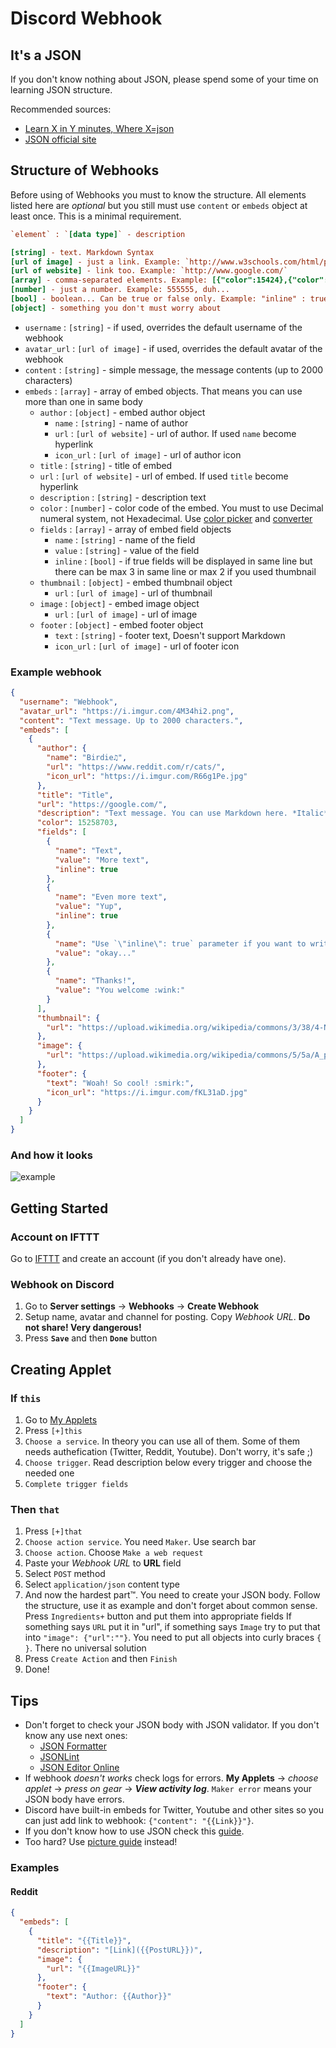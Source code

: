 # Discord Webhook

## It's a JSON

If you don't know nothing about JSON, please spend some of your time on learning JSON structure.

Recommended sources:

* [Learn X in Y minutes, Where X=json](https://learnxinyminutes.com/docs/json/)
* [JSON official site](http://json.org/)

## Structure of Webhooks

Before using of Webhooks you must to know the structure. All elements listed here are *optional* but you still must use `content` or `embeds` object at least once. This is a minimal requirement.

```ini
`element` : `[data type]` - description

[string] - text. Markdown Syntax
[url of image] - just a link. Example: `http://www.w3schools.com/html/pic_mountain.jpg`
[url of website] - link too. Example: `http://www.google.com/`
[array] - comma-separated elements. Example: [{"color":15424},{"color":56133}]
[number] - just a number. Example: 555555, duh...
[bool] - boolean... Can be true or false only. Example: "inline" : true
[object] - something you don't must worry about
```

* `username` : `[string]` - if used, overrides the default username of the webhook
* `avatar_url` : `[url of image]` - if used, overrides the default avatar of the webhook
* `content` : `[string]` - simple message, the message contents (up to 2000 characters)
* `embeds` : `[array]` - array of embed objects. That means you can use more than one in same body
  * `author` : `[object]` - embed author object
    * `name` : `[string]` - name of author
    * `url` : `[url of website]` - url of author. If used `name` become hyperlink
    * `icon_url` : `[url of image]` - url of author icon
  * `title` : `[string]` - title of embed
  * `url` : `[url of website]` - url of embed. If used `title` become hyperlink
  * `description` : `[string]` - description text
  * `color` : `[number]` - color code of the embed. You must to use Decimal numeral system, not Hexadecimal. Use [color picker](http://htmlcolorcodes.com/color-picker/) and [converter](http://www.binaryhexconverter.com/hex-to-decimal-converter)
  * `fields` : `[array]` - array of embed field objects
    * `name` : `[string]` - name of the field
    * `value` : `[string]` - value of the field
    * `inline` : `[bool]` - if true fields will be displayed in same line but there can be max 3 in same line or max 2 if you used thumbnail
  * `thumbnail` : `[object]` - embed thumbnail object
    * `url` : `[url of image]` - url of thumbnail
  * `image` : `[object]` - embed image object
    * `url` : `[url of image]` - url of image
  * `footer` : `[object]` - embed footer object
    * `text` : `[string]` - footer text, Doesn't support Markdown
    * `icon_url` : `[url of image]` - url of footer icon

### Example webhook

```json
{
  "username": "Webhook",
  "avatar_url": "https://i.imgur.com/4M34hi2.png",
  "content": "Text message. Up to 2000 characters.",
  "embeds": [
    {
      "author": {
        "name": "Birdie♫",
        "url": "https://www.reddit.com/r/cats/",
        "icon_url": "https://i.imgur.com/R66g1Pe.jpg"
      },
      "title": "Title",
      "url": "https://google.com/",
      "description": "Text message. You can use Markdown here. *Italic* **bold** __underline__ ~~strikeout~~ [hyperlink](https://google.com) `code`",
      "color": 15258703,
      "fields": [
        {
          "name": "Text",
          "value": "More text",
          "inline": true
        },
        {
          "name": "Even more text",
          "value": "Yup",
          "inline": true
        },
        {
          "name": "Use `\"inline\": true` parameter if you want to write fields in same line.",
          "value": "okay..."
        },
        {
          "name": "Thanks!",
          "value": "You welcome :wink:"
        }
      ],
      "thumbnail": {
        "url": "https://upload.wikimedia.org/wikipedia/commons/3/38/4-Nature-Wallpapers-2014-1_ukaavUI.jpg"
      },
      "image": {
        "url": "https://upload.wikimedia.org/wikipedia/commons/5/5a/A_picture_from_China_every_day_108.jpg"
      },
      "footer": {
        "text": "Woah! So cool! :smirk:",
        "icon_url": "https://i.imgur.com/fKL31aD.jpg"
      }
    }
  ]
}
```

### And how it looks

![example](https://i.imgur.com/kvEZU97.png "Example")

## Getting Started

### Account on IFTTT

Go to [IFTTT](https://ifttt.com/) and create an account (if you don't already have one).

### Webhook on Discord

1. Go to **Server settings** -> **Webhooks** -> **Create Webhook**
1. Setup name, avatar and channel for posting. Copy *Webhook URL*. **Do not share! Very dangerous!**
1. Press **`Save`** and then **`Done`** button

## Creating Applet

### If `this`

1. Go to [My Applets](https://ifttt.com/my_applets)
1. Press `[+]this`
1. `Choose a service`. In theory you can use all of them. Some of them needs authefication (Twitter, Reddit, Youtube). Don't worry, it's safe ;)
1. `Choose trigger`. Read description below every trigger and choose the needed one
1. `Complete trigger fields`

### Then `that`

1. Press `[+]that`
1. `Choose action service`. You need `Maker`. Use search bar
1. `Choose action`. Choose `Make a web request`
1. Paste your *Webhook URL* to **URL** field
1. Select `POST` method
1. Select `application/json` content type
1. And now the hardest part™. You need to create your JSON body. Follow the structure, use it as example and don't forget about common sense. Press `Ingredients+` button and put them into appropriate fields If something says `URL` put it in "url", if something says `Image` try to put that into `"image": {"url":""}`. You need to put all objects into curly braces `{ }`. There no universal solution
1. Press `Create Action` and then `Finish`
1. Done!

## Tips

* Don't forget to check your JSON body with JSON validator. If you don't know any use next ones:
  * [JSON Formatter](http://jsonformatter.org/)
  * [JSONLint](http://jsonlint.com/)
  * [JSON Editor Online](http://www.jsoneditoronline.org/)
* If webhook *doesn't works* check logs for errors. **My Applets** -> *choose applet* -> *press on gear* -> __*View activity log*__. `Maker error` means your JSON body have errors.
* Discord have built-in embeds for Twitter, Youtube and other sites so you can just add link to webhook: `{"content": "{{Link}}"}`.
* If you don't know how to use JSON check this [guide](https://learnxinyminutes.com/docs/json/).
* Too hard? Use [picture guide](https://imgur.com/a/Zkdgo) instead!

### Examples

#### Reddit

```json
{
  "embeds": [
    {
      "title": "{{Title}}",
      "description": "[Link]({{PostURL}})",
      "image": {
        "url": "{{ImageURL}}"
      },
      "footer": {
        "text": "Author: {{Author}}"
      }
    }
  ]
}
```